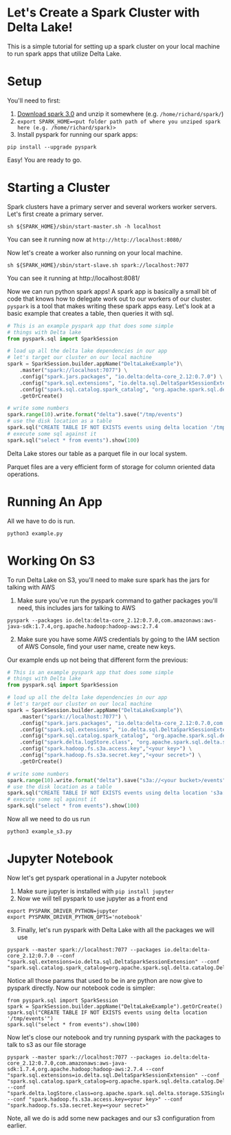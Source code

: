 # Let's Create a Spark Cluster with Delta Lake!

This is a simple tutorial for setting up a spark cluster on your local machine to run spark apps that utilize Delta Lake.

# Setup

You'll need to first:

1. [Download spark 3.0](https://spark.apache.org/downloads.html) and unzip it somewhere (e.g. `/home/richard/spark/`)
2. `export SPARK_HOME=<put folder path path of where you unziped spark here (e.g. /home/richard/spark)>`
3. Install pyspark for running our spark apps:
```
pip install --upgrade pyspark
```

Easy! You are ready to go.

# Starting a Cluster

Spark clusters have a primary server and several workers worker servers. Let's first create a primary server.

```
sh ${SPARK_HOME}/sbin/start-master.sh -h localhost
```

You can see it running now at `http://http://localhost:8080/`

Now let's create a worker also running on your local machine.

```
sh ${SPARK_HOME}/sbin/start-slave.sh spark://localhost:7077
```

You can see it running at http://localhost:8081/

Now we can run python spark apps! A spark app is basically a small bit of code that knows how to delegate work out to our workers of our cluster.  `pyspark` is a tool that makes writing these spark apps easy. Let's look at a basic example that creates a table, then queries it with sql.

```python
# This is an example pyspark app that does some simple
# things with Delta lake
from pyspark.sql import SparkSession

# load up all the delta lake dependencies in our app
# let's target our cluster on our local machine
spark = SparkSession.builder.appName("DeltaLakeExample")\
    .master("spark://localhost:7077") \
    .config("spark.jars.packages", "io.delta:delta-core_2.12:0.7.0") \
    .config("spark.sql.extensions", "io.delta.sql.DeltaSparkSessionExtension") \
    .config("spark.sql.catalog.spark_catalog", "org.apache.spark.sql.delta.catalog.DeltaCatalog") \
    .getOrCreate()

# write some numbers 
spark.range(10).write.format("delta").save("/tmp/events")
# use the disk location as a table
spark.sql("CREATE TABLE IF NOT EXISTS events using delta location '/tmp/events'")
# execute some sql against it
spark.sql("select * from events").show(100)
```

Delta Lake stores our table as a parquet file in our local system.

Parquet files are a very efficient form of storage for column oriented data operations.

# Running An App

All we have to do is run.

```
python3 example.py
```

# Working On S3 

To run Delta Lake on S3, you'll need to make sure spark has the jars for talking with AWS

1. Make sure you've run the pyspark command to gather packages you'll need, this includes jars for talking to AWS
```
pyspark --packages io.delta:delta-core_2.12:0.7.0,com.amazonaws:aws-java-sdk:1.7.4,org.apache.hadoop:hadoop-aws:2.7.4
```
2. Make sure you have some AWS credentials by going to the IAM section of AWS Console, find your user name, create new keys.

Our example ends up not being that different form the previous:

```PYTHON
# This is an example pyspark app that does some simple
# things with Delta lake
from pyspark.sql import SparkSession

# load up all the delta lake dependencies in our app
# let's target our cluster on our local machine
spark = SparkSession.builder.appName("DeltaLakeExample")\
    .master("spark://localhost:7077") \
    .config("spark.jars.packages", "io.delta:delta-core_2.12:0.7.0,com.amazonaws:aws-java-sdk:1.7.4,org.apache.hadoop:hadoop-aws:2.7.4") \
    .config("spark.sql.extensions", "io.delta.sql.DeltaSparkSessionExtension") \
    .config("spark.sql.catalog.spark_catalog", "org.apache.spark.sql.delta.catalog.DeltaCatalog") \
    .config("spark.delta.logStore.class", "org.apache.spark.sql.delta.storage.S3SingleDriverLogStore") \
    .config("spark.hadoop.fs.s3a.access.key","<your key>") \
    .config("spark.hadoop.fs.s3a.secret.key","<your secret>") \
    .getOrCreate()

# write some numbers 
spark.range(10).write.format("delta").save("s3a://<your bucket>/events")
# use the disk location as a table
spark.sql("CREATE TABLE IF NOT EXISTS events using delta location 's3a://<your bucket>/events'")
# execute some sql against it
spark.sql("select * from events").show(100)
```

Now all we need to do us run

```
python3 example_s3.py
```

# Jupyter Notebook

Now let's get pyspark operational in a Jupyter notebook

1. Make sure jupyter is installed with `pip install jupyter`
2. Now we will tell pyspark to use jupyter as a front end
```
export PYSPARK_DRIVER_PYTHON=jupyter
export PYSPARK_DRIVER_PYTHON_OPTS='notebook'
```
3. Finally, let's run pyspark with Delta Lake with all the packages we will use
```
pyspark --master spark://localhost:7077 --packages io.delta:delta-core_2.12:0.7.0 --conf "spark.sql.extensions=io.delta.sql.DeltaSparkSessionExtension" --conf "spark.sql.catalog.spark_catalog=org.apache.spark.sql.delta.catalog.DeltaCatalog"
```

Notice all those params that used to be in are python are now give to pyspark directly. Now our notebook code is simpler:

```
from pyspark.sql import SparkSession
spark = SparkSession.builder.appName("DeltaLakeExample").getOrCreate()
spark.sql("CREATE TABLE IF NOT EXISTS events using delta location '/tmp/events'")
spark.sql("select * from events").show(100)
```

Now let's close our notebook and try running pyspark with the packages to talk to s3 as our file storage

```
pyspark --master spark://localhost:7077 --packages io.delta:delta-core_2.12:0.7.0,com.amazonaws:aws-java-sdk:1.7.4,org.apache.hadoop:hadoop-aws:2.7.4 --conf "spark.sql.extensions=io.delta.sql.DeltaSparkSessionExtension" --conf "spark.sql.catalog.spark_catalog=org.apache.spark.sql.delta.catalog.DeltaCatalog" --conf "spark.delta.logStore.class=org.apache.spark.sql.delta.storage.S3SingleDriverLogStore" --conf "spark.hadoop.fs.s3a.access.key=<your key>" --conf "spark.hadoop.fs.s3a.secret.key=<your secret>"
```

Note, all we do is add some new packages and our s3 configuration from earlier.